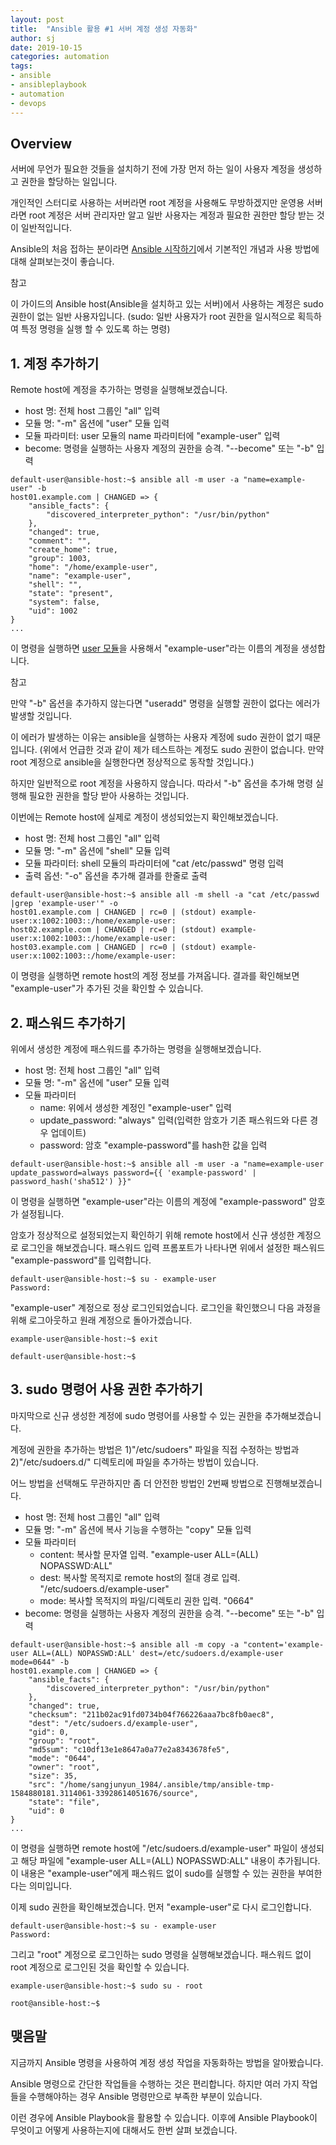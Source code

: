 ```yaml
---
layout: post
title:  "Ansible 활용 #1 서버 계정 생성 자동화"
author: sj
date: 2019-10-15
categories: automation
tags:
- ansible
- ansibleplaybook
- automation
- devops
---
```


## Overview

서버에 무언가 필요한 것들을 설치하기 전에 가장 먼저 하는 일이 사용자 계정을 생성하고 권한을 할당하는 일입니다.

개인적인 스터디로 사용하는 서버라면 root 계정을 사용해도 무방하겠지만 
운영용 서버라면 root 계정은 서버 관리자만 알고 일반 사용자는 계정과 필요한 권한만 할당 받는 것이 일반적입니다.

Ansible의 처음 접하는 분이라면 
[Ansible 시작하기](/blog/automation/2019/10/13/ansible-start.html)에서 
기본적인 개념과 사용 방법에 대해 살펴보는것이 좋습니다.

<p class="tip-title">참고</p>
<p class="tip-content">
이 가이드의 Ansible host(Ansible을 설치하고 있는 서버)에서 사용하는 계정은 sudo 권한이 없는 일반 사용자입니다.
(sudo: 일반 사용자가 root 권한을 일시적으로 획득하여 특정 명령을 실행 할 수 있도록 하는 명령)
</p>

## 1. 계정 추가하기

Remote host에 계정을 추가하는 명령을 실행해보겠습니다.
- host 명: 전체 host 그룹인 "all" 입력
- 모듈 명: "-m" 옵션에 "user" 모듈 입력
- 모듈 파라미터: user 모듈의 name 파라미터에 "example-user" 입력
- become: 명령을 실행하는 사용자 계정의 권한을 승격. "--become" 또는 "-b" 입력

```
default-user@ansible-host:~$ ansible all -m user -a "name=example-user" -b
host01.example.com | CHANGED => {
    "ansible_facts": {
        "discovered_interpreter_python": "/usr/bin/python"
    },
    "changed": true,
    "comment": "",
    "create_home": true,
    "group": 1003,
    "home": "/home/example-user",
    "name": "example-user",
    "shell": "",
    "state": "present",
    "system": false,
    "uid": 1002
}
...
```

이 명령을 실행하면 [user 모듈](https://docs.ansible.com/ansible/latest/modules/user_module.html)을 사용해서 "example-user"라는 이름의 계정을 생성합니다.

<p class="tip-title">참고</p>
<p class="tip-content">만약 "-b" 옵션을 추가하지 않는다면 "useradd" 명령을 실행할 권한이 없다는 에러가 발생할 것입니다.</p>
<p class="tip-content">이 에러가 발생하는 이유는 ansible을 실행하는 사용자 계정에 sudo 권한이 없기 때문입니다.
(위에서 언급한 것과 같이 제가 테스트하는 계정도 sudo 권한이 없습니다. 만약 root 계정으로 ansible을 실행한다면 정상적으로 동작할 것입니다.)</p>
<p class="tip-content">하지만 일반적으로 root 계정을 사용하지 않습니다. 따라서 "-b" 옵션을 추가해 명령 실행해 필요한 권한을 할당 받아 사용하는 것입니다.</p>

이번에는 Remote host에 실제로 계정이 생성되었는지 확인해보겠습니다.

- host 명: 전체 host 그룹인 "all" 입력
- 모듈 명: "-m" 옵션에 "shell" 모듈 입력
- 모듈 파라미터: shell 모듈의 파라미터에 "cat /etc/passwd" 명령 입력
- 출력 옵션: "-o" 옵션을 추가해 결과를 한줄로 출력

```
default-user@ansible-host:~$ ansible all -m shell -a "cat /etc/passwd |grep 'example-user'" -o
host01.example.com | CHANGED | rc=0 | (stdout) example-user:x:1002:1003::/home/example-user:
host02.example.com | CHANGED | rc=0 | (stdout) example-user:x:1002:1003::/home/example-user:
host03.example.com | CHANGED | rc=0 | (stdout) example-user:x:1002:1003::/home/example-user:
```

이 명령을 실행하면 remote host의 계정 정보를 가져옵니다.
결과를 확인해보면 "example-user"가 추가된 것을 확인할 수 있습니다.

## 2. 패스워드 추가하기

위에서 생성한 계정에 패스워드를 추가하는 명령을 실행해보겠습니다.
- host 명: 전체 host 그룹인 "all" 입력
- 모듈 명: "-m" 옵션에 "user" 모듈 입력
- 모듈 파라미터
    - name: 위에서 생성한 계정인 "example-user" 입력
    - update_password: "always" 입력(입력한 암호가 기존 패스워드와 다른 경우 업데이트)
    - password: 암호 "example-password"를 hash한 값을 입력

```
default-user@ansible-host:~$ ansible all -m user -a "name=example-user update_password=always password={{ 'example-password' | password_hash('sha512') }}"
```

이 명령을 실행하면 "example-user"라는 이름의 계정에 "example-password" 암호가 설정됩니다.

암호가 정상적으로 설정되었는지 확인하기 위해 remote host에서 신규 생성한 계정으로 로그인을 해보겠습니다.
패스워드 입력 프롬포트가 나타나면 위에서 설정한 패스워드 "example-password"를 입력합니다.
```
default-user@ansible-host:~$ su - example-user 
Password:
```

"example-user" 계정으로 정상 로그인되었습니다.
로그인을 확인했으니 다음 과정을 위해 로그아웃하고 원래 계정으로 돌아가겠습니다.
```
example-user@ansible-host:~$ exit

default-user@ansible-host:~$ 
```

## 3. sudo 명령어 사용 권한 추가하기

마지막으로 신규 생성한 계정에 sudo 명령어를 사용할 수 있는 권한을 추가해보겠습니다.

계정에 권한을 추가하는 방법은 1)"/etc/sudoers" 파일을 직접 수정하는 방법과 
2)"/etc/sudoers.d/" 디렉토리에 파일을 추가하는 방법이 있습니다.

어느 방법을 선택해도 무관하지만 좀 더 안전한 방법인 2번째 방법으로 진행해보겠습니다.

- host 명: 전체 host 그룹인 "all" 입력
- 모듈 명: "-m" 옵션에 복사 기능을 수행하는 "copy" 모듈 입력
- 모듈 파라미터
    - content: 복사할 문자열 입력. "example-user ALL=(ALL) NOPASSWD:ALL"
    - dest: 복사할 목적지로 remote host의 절대 경로 입력. "/etc/sudoers.d/example-user"
    - mode: 복사할 목적지의 파일/디렉토리 권한 입력. "0664"
- become: 명령을 실행하는 사용자 계정의 권한을 승격. "--become" 또는 "-b" 입력

```
default-user@ansible-host:~$ ansible all -m copy -a "content='example-user ALL=(ALL) NOPASSWD:ALL' dest=/etc/sudoers.d/example-user mode=0644" -b
host01.example.com | CHANGED => {
    "ansible_facts": {
        "discovered_interpreter_python": "/usr/bin/python"
    },
    "changed": true,
    "checksum": "211b02ac91fd0734b04f766226aaa7bc8fb0aec8",
    "dest": "/etc/sudoers.d/example-user",
    "gid": 0,
    "group": "root",
    "md5sum": "c10df13e1e8647a0a77e2a8343678fe5",
    "mode": "0644",
    "owner": "root",
    "size": 35,
    "src": "/home/sangjunyun_1984/.ansible/tmp/ansible-tmp-1584880181.3114061-33928614051676/source",
    "state": "file",
    "uid": 0
}
...
``` 

이 명령을 실행하면 remote host에 "/etc/sudoers.d/example-user" 파일이 생성되고
해당 파일에 "example-user ALL=(ALL) NOPASSWD:ALL" 내용이 추가됩니다.
이 내용은 "example-user"에게 패스워드 없이 sudo를 실행할 수 있는 권한을 부여한다는 의미입니다.

이제 sudo 권한을 확인해보겠습니다. 먼저 "example-user"로 다시 로그인합니다.
```
default-user@ansible-host:~$ su - example-user 
Password: 
```

그리고 "root" 계정으로 로그인하는 sudo 명령을 실행해보겠습니다.
패스워드 없이 root 계정으로 로그인된 것을 확인할 수 있습니다.
```
example-user@ansible-host:~$ sudo su - root

root@ansible-host:~$
```

## 맺음말

지금까지 Ansible 명령을 사용하여 계정 생성 작업을 자동화하는 방법을 알아봤습니다.

Ansible 명령으로 간단한 작업들을 수행하는 것은 편리합니다.
하지만 여러 가지 작업들을 수행해야하는 경우 Ansible 명령만으로 부족한 부분이 있습니다.

이런 경우에 Ansible Playbook을 활용할 수 있습니다.
이후에 Ansible Playbook이 무엇이고 어떻게 사용하는지에 대해서도 한번 살펴 보겠습니다.




